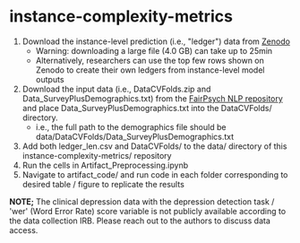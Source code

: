 # instance-complexity-metrics

1. Download the instance-level prediction (i.e., "ledger") data from [Zenodo](https://zenodo.org/records/14834909)
    * Warning: downloading a large file (4.0 GB) can take up to 25min
    * Alternatively, researchers can use the top few rows shown on Zenodo to create their own ledgers from instance-level model outputs
3. Download the input data (i.e., DataCVFolds.zip and Data_SurveyPlusDemographics.txt) from the [FairPsych NLP repository](https://github.com/nd-hal/fair-psych-nlp/tree/main/Data) and place Data_SurveyPlusDemographics.txt into the DataCVFolds/ directory.
    * i.e., the full path to the demographics file should be data/DataCVFolds/Data_SurveyPlusDemographics.txt
4. Add both ledger_len.csv and DataCVFolds/ to the data/ directory of this instance-complexity-metrics/ repository
5. Run the cells in Artifact_Preprocessing.ipynb
6. Navigate to artifact_code/ and run code in each folder corresponding to desired table / figure to replicate the results

**NOTE;** The clinical depression data with the depression detection task / 'wer' (Word Error Rate) score variable is not publicly available according to the data collection IRB.  Please reach out to the authors to discuss data access.